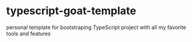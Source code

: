 # typescript-goat-template
personal template for bootstraping TypeScript project with all my favorite tools and features
